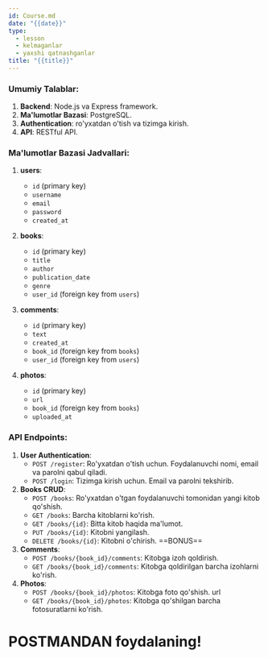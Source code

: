 ```yaml
---
id: Course.md
date: "{{date}}"
type:
  - lesson
  - kelmaganlar
  - yaxshi qatnashganlar
title: "{{title}}"
---
```


### Umumiy Talablar:

1. **Backend**: Node.js va Express framework.
2. **Ma'lumotlar Bazasi**: PostgreSQL.
3. **Authentication**: ro'yxatdan o'tish va tizimga kirish.
4. **API**: RESTful API.

### Ma'lumotlar Bazasi Jadvallari:

1. **users**:

   - `id` (primary key)
   - `username`
   - `email`
   - `password`
   - `created_at`

2. **books**:
   - `id` (primary key)
   - `title`
   - `author`
   - `publication_date`
   - `genre`
   - `user_id` (foreign key from `users`)
3. **comments**:
   - `id` (primary key)
   - `text`
   - `created_at`
   - `book_id` (foreign key from `books`)
   - `user_id` (foreign key from `users`)
4. **photos**:
   - `id` (primary key)
   - `url`
   - `book_id` (foreign key from `books`)
   - `uploaded_at`

### API Endpoints:

1. **User Authentication**:
   - `POST /register`: Ro'yxatdan o'tish uchun. Foydalanuvchi nomi, email va parolni qabul qiladi.
   - `POST /login`: Tizimga kirish uchun. Email va parolni tekshirib.
2. **Books CRUD**:
   - `POST /books`: Ro'yxatdan o'tgan foydalanuvchi tomonidan yangi kitob qo'shish.
   - `GET /books`: Barcha kitoblarni ko'rish.
   - `GET /books/{id}`: Bitta kitob haqida ma'lumot.
   - `PUT /books/{id}`: Kitobni yangilash.
   - `DELETE /books/{id}`: Kitobni o'chirish.
     ==BONUS==
3. **Comments**:
   - `POST /books/{book_id}/comments`: Kitobga izoh qoldirish.
   - `GET /books/{book_id}/comments`: Kitobga qoldirilgan barcha izohlarni ko'rish.
4. **Photos**:
   - `POST /books/{book_id}/photos`: Kitobga foto qo'shish. url
   - `GET /books/{book_id}/photos`: Kitobga qo'shilgan barcha fotosuratlarni ko'rish.

# POSTMANDAN foydalaning!
